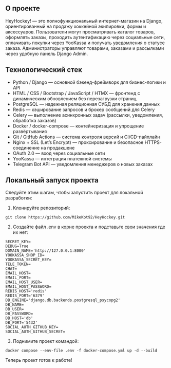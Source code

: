 ## О проекте
HeyHockey! — это полнофункциональный интернет-магазин на Django, ориентированный на продажу хоккейной экипировки,
формы и аксессуаров. Пользователи могут просматривать каталог товаров, оформлять заказы, проходить аутентификацию через социальные сети,
оплачивать покупки через YooKassa и получать уведомления о статусе заказа. 
Администраторы управляют товарами, заказами и рассылками через удобную панель Django Admin.

## Технологический стек
- Python / Django — основной бэкенд-фреймворк для бизнес-логики и API
- HTML / CSS / Bootstrap / JavaScript / HTMX — фронтенд с динамическим обновлением без перезагрузки страниц
- PostgreSQL — надежная реляционная СУБД для хранения данных
- Redis — кэширование запросов и брокер сообщений для Celery
- Celery — выполнение асинхронных задач (рассылки, уведомления, обработка заказов)
- Docker / docker-compose — контейнеризация и упрощение развёртывания
- Git / GitHub Actions — система контроля версий и CI/CD-пайплайн
- Nginx + SSL (Let’s Encrypt) — проксирование и безопасное HTTPS-соединение на продакшене
- OAuth 2.0 — вход через социальные сети
- YooKassa — интеграция платежной системы
- Telegram Bot API — уведомления менеджеров о новых заказах

## Локальный запуск проекта
Следуйте этим шагам, чтобы запустить проект для локальной разработки:

1. Клонируйте репозиторий:
```
git clone https://github.com/MikeKot92/HeyHockey.git
```
2. Создайте файл .env в корне проекта и подставьте свои значения где их нет:
```
SECRET_KEY=
DEBUG=True
DOMAIN_NAME='http://127.0.0.1:8000'
YOOKASSA_SHOP_ID=
YOOKASSA_SECRET_KEY=
TELE_TOKEN=
CHAT=
EMAIL_HOST=
EMAIL_PORT=
EMAIL_HOST_USER=
EMAIL_HOST_PASSWORD=
REDIS_HOST='redis'
REDIS_PORT='6379'
DB_ENGINE='django.db.backends.postgresql_psycopg2'
DB_NAME=
DB_USER=
DB_PASSWORD=
DB_HOST='db'
DB_PORT='5432'
SOCIAL_AUTH_GITHUB_KEY=
SOCIAL_AUTH_GITHUB_SECRET=
```
3. Поднимите проект командой:
```
docker compose --env-file .env -f docker-compose.yml up -d --build
```
Теперь проект готов к работе! 
